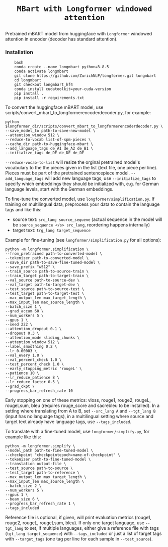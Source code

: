 # <p align=center>`MBart with Longformer windowed attention`</p>

Pretrained mBART model from huggingface with `Longformer` windowed attention in encoder (decoder has standard attention).

### Installation

```
    bash
    conda create --name longmbart python=3.8.5
    conda activate longmbart
    git clone https://github.com/ZurichNLP/longformer.git longmbart
    cd longmbart
    git checkout longmbart_hf4
    conda install cudatoolkit=your-cuda-version
    pip install .
    pip install -r requirements.txt
  ```
    
   To convert the huggingface mBART model, use scripts/convert_mbart_to_longformerencoderdecoder.py, for example:
   
   ``` 
   python $longformer_dir/scripts/convert_mbart_to_longformerencoderdecoder.py \
   --save_model_to path-to-save-new-model \
   --attention_window 512 \
   --reduce-to-vocab list-of-spm-pieces \
   --cache_dir path-to-huggingface-mbart \
   --add_language_tags de_A1 de_A2 de_B1 \
   --initialize_tags de_DE de_DE de_DE
   ```
    
   `--reduce-vocab-to-list` will resize the orginal pretrained model's vocabulary to the the pieces given in the list (text file, one piece per line). Pieces must be part of the pretrained sentencepiece model. 
   `--add_language_tags` will add new language tags, use `--initialize_tags` to specify which embeddings they should be initialized with, e.g. for German language levels, start with the German embeddings.
   
   To fine-tune the converted model, use `longformer/simplification.py`. If training on multilingual data, preprocess your data to contain the language tags and </s> like this:
   * source text: `src_lang source_sequene` (actual sequence in the model will be `source_sequence </s> src_lang`, reordering happens internally)
   * target text: `trg_lang target_sequence` 
   
 Example for fine-tuning (see `longformer/simplification.py` for all options):
   
```
python -m longformer.simplification \
--from_pretrained path-to-converted-model \
--tokenizer path-to-converted-model \
--save_dir path-to-save-fine-tuned-model \
--save_prefix "w512" \
--train_source path-to-source-train \
--train_target path-to-target-train \
--val_source path-to-source-dev \
--val_target path-to-target-dev \
--test_source path-to-source-test \
--test_target path-to-target-test \
--max_output_len max_target_length \
--max_input_len max_source_length \
--batch_size 1 \
--grad_accum 60 \
--num_workers 5 \
--gpus 1 \
--seed 222 \
--attention_dropout 0.1 \
--dropout 0.3 \
--attention_mode sliding_chunks \
--attention_window 512 \
--label_smoothing 0.2 \
--lr 0.00003 \
--val_every 1.0 \
--val_percent_check 1.0 \
--test_percent_check 1.0 \
--early_stopping_metric 'rougeL' \
--patience 10 \
--lr_reduce_patience 8 \
--lr_reduce_factor 0.5 \
--grad_ckpt \
--progress_bar_refresh_rate 10
```

Early stopping on one of these metrics: vloss, rouge1, rouge2, rougeL, rougeLsum, bleu (requires rouge_score and sacrebleu to be installed).
In a setting where translating from A to B, set `--src_lang A` and `--tgt_lang B` (input has no language tags), in a multilingual setting where source and target text already have language tags, use `--tags_included`. 

To translate with a fine-tuned model, use `longformer/simplify.py`, for example like this:
```
python -m longformer.simplify \
--model_path path-to-fine-tuned-model \
--checkpoint "checkpointepoch=name-of-checkpoint" \
--tokenizer path-to-fine-tuned-model \
--translation output-file \
--test_source path-to-source \
--test_target path-to-reference \
--max_output_len max_target_length \
--max_input_len max_source_length \
--batch_size 2 \
--num_workers 5 \
--gpus 1 \
--beam_size 6 \
--progress_bar_refresh_rate 1 \
--tags_included
```
Reference file is optional, if given, will print evaluation metrics (rouge1, rouge2, rougeL, rougeLsum, bleu). 
If only one target language, use `--tgt_lang` to set, if multiple languages, either give a reference file with tags (`tgt_lang target_sequence`) with `--tags_included` or just a list of target tags with `--target_tags` (one tag per line for each sample in `--test_source`).
